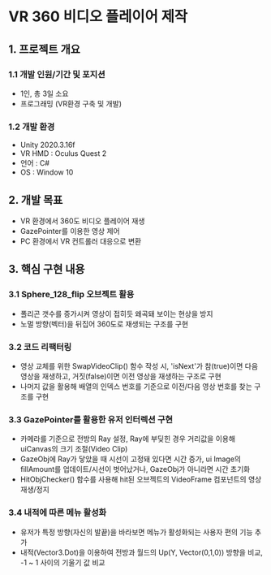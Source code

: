 # VR 360 비디오 플레이어 제작
## 1. 프로젝트 개요
### 1.1 개발 인원/기간 및 포지션
- 1인, 총 3일 소요
- 프로그래밍 (VR환경 구축 및 개발)
### 1.2 개발 환경
- Unity 2020.3.16f
- VR HMD : Oculus Quest 2
- 언어 : C#
- OS : Window 10
## 2. 개발 목표
- VR 환경에서 360도 비디오 플레이어 재생
- GazePointer를 이용한 영상 제어
- PC 환경에서 VR 컨트롤러 대응으로 변환 
## 3. 핵심 구현 내용
### 3.1 Sphere_128_flip 오브젝트 활용 
- 폴리곤 갯수를 증가시켜 영상이 접히듯 왜곡돼 보이는 현상을 방지
- 노멀 방향(벡터)을 뒤집어 360도로 재생되는 구조를 구현
### 3.2 코드 리팩터링 
- 영상 교체를 위한 SwapVideoClip() 함수 작성 시, 'isNext'가 참(true)이면 다음 영상을 재생하고, 거짓(false)이면 이전 영상을 재생하는 구조로 구현
- 나머지 값을 활용해 배열의 인덱스 번호를 기준으로 이전/다음 영상 번호를 찾는 구조를 구현
### 3.3 GazePointer를 활용한 유저 인터렉션 구현
- 카메라를 기준으로 전방의 Ray 설정, Ray에 부딪힌 경우 거리값을 이용해 uiCanvas의 크기 조절(Video Clip)
- GazeObj에 Ray가 닿았을 때 시선이 고정돼 있다면 시간 증가, ui Image의 fillAmount를 업데이트/시선이 벗어났거나, GazeObj가 아니라면 시간 초기화
- HitObjChecker() 함수를 사용해 hit된 오브젝트의 VideoFrame 컴포넌트의 영상 재생/정지		
### 3.4 내적에 따른 메뉴 활성화
- 유저가 특정 방향(자신의 발끝)을 바라보면 메뉴가 활성화되는 사용자 편의 기능 추가
- 내적(Vector3.Dot)을 이용하여 전방과 월드의 Up(Y, Vector(0,1,0)) 방향을 비교, -1 ~ 1 사이의 기울기 값 비교 
